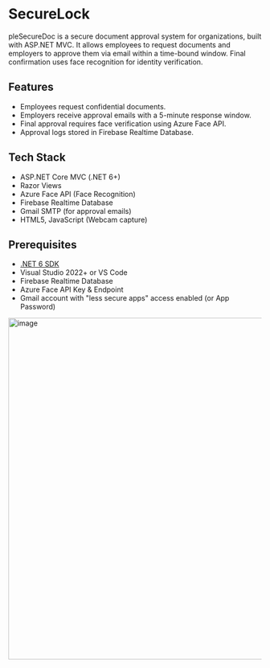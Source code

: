 # SecureLock

pleSecureDoc is a secure document approval system for organizations, built with ASP.NET MVC. It allows employees to request documents and employers to approve them via email within a time-bound window. Final confirmation uses face recognition for identity verification.

## Features

- Employees request confidential documents.
- Employers receive approval emails with a 5-minute response window.
- Final approval requires face verification using Azure Face API.
- Approval logs stored in Firebase Realtime Database.

## Tech Stack

- ASP.NET Core MVC (.NET 6+)
- Razor Views
- Azure Face API (Face Recognition)
- Firebase Realtime Database
- Gmail SMTP (for approval emails)
- HTML5, JavaScript (Webcam capture)

## Prerequisites

- [.NET 6 SDK](https://dotnet.microsoft.com/en-us/download/dotnet/6.0)
- Visual Studio 2022+ or VS Code
- Firebase Realtime Database
- Azure Face API Key & Endpoint
- Gmail account with "less secure apps" access enabled (or App Password)


<img width="921" height="680" alt="image" src="https://github.com/user-attachments/assets/b0cc2fd7-84e8-48aa-92f4-4929fd79fffc" />

